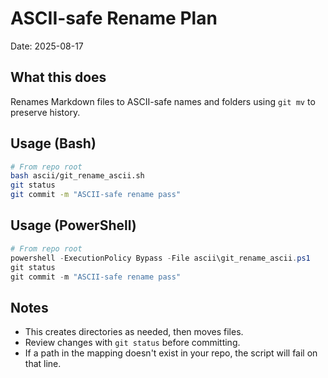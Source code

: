 # ASCII-safe Rename Plan
Date: 2025-08-17

## What this does
Renames Markdown files to ASCII-safe names and folders using `git mv` to preserve history.

## Usage (Bash)
```bash
# From repo root
bash ascii/git_rename_ascii.sh
git status
git commit -m "ASCII-safe rename pass"
```

## Usage (PowerShell)
```powershell
# From repo root
powershell -ExecutionPolicy Bypass -File ascii\git_rename_ascii.ps1
git status
git commit -m "ASCII-safe rename pass"
```

## Notes
- This creates directories as needed, then moves files.
- Review changes with `git status` before committing.
- If a path in the mapping doesn't exist in your repo, the script will fail on that line.
